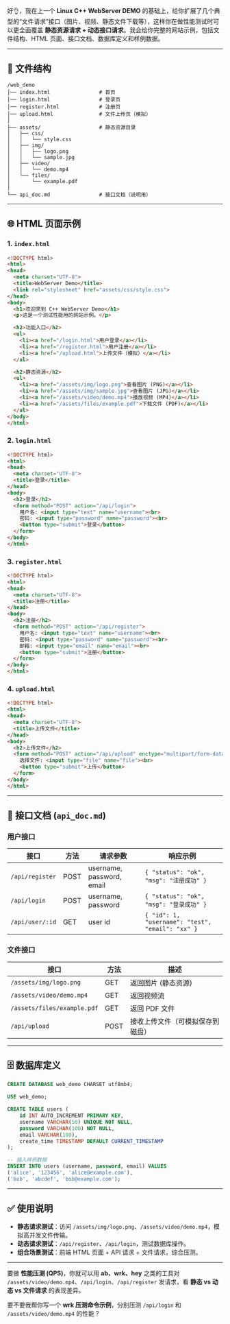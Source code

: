 好👌，我在上一个 **Linux C++ WebServer DEMO** 的基础上，给你扩展了几个典型的“文件请求”接口（图片、视频、静态文件下载等），这样你在做性能测试时可以更全面覆盖 **静态资源请求 + 动态接口请求**。我会给你完整的网站示例，包括文件结构、HTML 页面、接口文档、数据库定义和样例数据。

---

## 📂 文件结构

```
/web_demo
│── index.html                # 首页
│── login.html                # 登录页
│── register.html             # 注册页
│── upload.html               # 文件上传页（模拟）
│
├── assets/                   # 静态资源目录
│   ├── css/
│   │   └── style.css
│   ├── img/
│   │   ├── logo.png
│   │   └── sample.jpg
│   ├── video/
│   │   └── demo.mp4
│   └── files/
│       └── example.pdf
│
└── api_doc.md                # 接口文档（说明用）
```

---

## 🌐 HTML 页面示例

### 1. `index.html`

```html
<!DOCTYPE html>
<html>
<head>
  <meta charset="UTF-8">
  <title>WebServer Demo</title>
  <link rel="stylesheet" href="assets/css/style.css">
</head>
<body>
  <h1>欢迎来到 C++ WebServer Demo</h1>
  <p>这是一个测试性能用的网站示例。</p>

  <h2>功能入口</h2>
  <ul>
    <li><a href="/login.html">用户登录</a></li>
    <li><a href="/register.html">用户注册</a></li>
    <li><a href="/upload.html">上传文件（模拟）</a></li>
  </ul>

  <h2>静态资源</h2>
  <ul>
    <li><a href="/assets/img/logo.png">查看图片 (PNG)</a></li>
    <li><a href="/assets/img/sample.jpg">查看图片 (JPG)</a></li>
    <li><a href="/assets/video/demo.mp4">播放视频 (MP4)</a></li>
    <li><a href="/assets/files/example.pdf">下载文件 (PDF)</a></li>
  </ul>
</body>
</html>
```

### 2. `login.html`

```html
<!DOCTYPE html>
<html>
<head>
  <meta charset="UTF-8">
  <title>登录</title>
</head>
<body>
  <h2>登录</h2>
  <form method="POST" action="/api/login">
    用户名: <input type="text" name="username"><br>
    密码: <input type="password" name="password"><br>
    <button type="submit">登录</button>
  </form>
</body>
</html>
```

### 3. `register.html`

```html
<!DOCTYPE html>
<html>
<head>
  <meta charset="UTF-8">
  <title>注册</title>
</head>
<body>
  <h2>注册</h2>
  <form method="POST" action="/api/register">
    用户名: <input type="text" name="username"><br>
    密码: <input type="password" name="password"><br>
    邮箱: <input type="email" name="email"><br>
    <button type="submit">注册</button>
  </form>
</body>
</html>
```

### 4. `upload.html`

```html
<!DOCTYPE html>
<html>
<head>
  <meta charset="UTF-8">
  <title>上传文件</title>
</head>
<body>
  <h2>上传文件</h2>
  <form method="POST" action="/api/upload" enctype="multipart/form-data">
    选择文件: <input type="file" name="file"><br>
    <button type="submit">上传</button>
  </form>
</body>
</html>
```

---

## 📖 接口文档 (`api_doc.md`)

### 用户接口

| 接口              | 方法   | 请求参数                      | 响应示例                                             |
| --------------- | ---- | ------------------------- | ------------------------------------------------ |
| `/api/register` | POST | username, password, email | `{ "status": "ok", "msg": "注册成功" }`              |
| `/api/login`    | POST | username, password        | `{ "status": "ok", "msg": "登录成功" }`              |
| `/api/user/:id` | GET  | user id                   | `{ "id": 1, "username": "test", "email": "xx" }` |

### 文件接口

| 接口                          | 方法   | 描述               |
| --------------------------- | ---- | ---------------- |
| `/assets/img/logo.png`      | GET  | 返回图片 (静态资源)      |
| `/assets/video/demo.mp4`    | GET  | 返回视频流            |
| `/assets/files/example.pdf` | GET  | 返回 PDF 文件        |
| `/api/upload`               | POST | 接收上传文件（可模拟保存到磁盘） |

---

## 🗄️ 数据库定义

```sql
CREATE DATABASE web_demo CHARSET utf8mb4;

USE web_demo;

CREATE TABLE users (
    id INT AUTO_INCREMENT PRIMARY KEY,
    username VARCHAR(50) UNIQUE NOT NULL,
    password VARCHAR(100) NOT NULL,
    email VARCHAR(100),
    create_time TIMESTAMP DEFAULT CURRENT_TIMESTAMP
);

-- 插入样例数据
INSERT INTO users (username, password, email) VALUES
('alice', '123456', 'alice@example.com'),
('bob', 'abcdef', 'bob@example.com');
```

---

## ✅ 使用说明

* **静态请求测试**：访问 `/assets/img/logo.png`、`/assets/video/demo.mp4`，模拟高并发文件传输。
* **动态请求测试**：`/api/register`、`/api/login`，测试数据库操作。
* **组合场景测试**：前端 HTML 页面 + API 请求 + 文件请求，综合压测。

---

要做 **性能压测 (QPS)**，你就可以用 **ab、wrk、hey** 之类的工具对 `/assets/video/demo.mp4`、`/api/login`、`/api/register` 发请求，看 **静态 vs 动态 vs 文件请求** 的表现差异。

要不要我帮你写一个 **wrk 压测命令示例**，分别压测 `/api/login` 和 `/assets/video/demo.mp4` 的性能？

